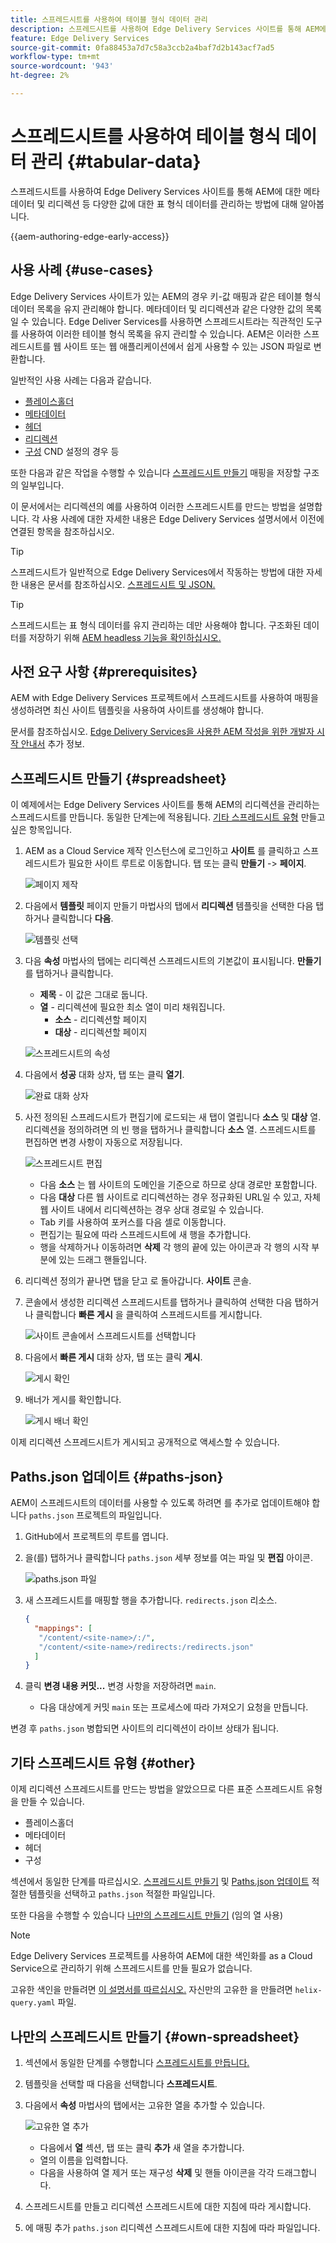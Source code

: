 ```yaml
---
title: 스프레드시트를 사용하여 테이블 형식 데이터 관리
description: 스프레드시트를 사용하여 Edge Delivery Services 사이트를 통해 AEM에 대한 메타데이터 및 리디렉션 등 다양한 값에 대한 표 형식 데이터를 관리하는 방법에 대해 알아봅니다.
feature: Edge Delivery Services
source-git-commit: 0fa88453a7d7c58a3ccb2a4baf7d2b143acf7ad5
workflow-type: tm+mt
source-wordcount: '943'
ht-degree: 2%

---
```



# 스프레드시트를 사용하여 테이블 형식 데이터 관리 {#tabular-data}

스프레드시트를 사용하여 Edge Delivery Services 사이트를 통해 AEM에 대한 메타데이터 및 리디렉션 등 다양한 값에 대한 표 형식 데이터를 관리하는 방법에 대해 알아봅니다.

{{aem-authoring-edge-early-access}}

## 사용 사례 {#use-cases}

Edge Delivery Services 사이트가 있는 AEM의 경우 키-값 매핑과 같은 테이블 형식 데이터 목록을 유지 관리해야 합니다. 메타데이터 및 리디렉션과 같은 다양한 값의 목록일 수 있습니다. Edge Deliver Services를 사용하면 스프레드시트라는 직관적인 도구를 사용하여 이러한 테이블 형식 목록을 유지 관리할 수 있습니다. AEM은 이러한 스프레드시트를 웹 사이트 또는 웹 애플리케이션에서 쉽게 사용할 수 있는 JSON 파일로 변환합니다.

일반적인 사용 사례는 다음과 같습니다.

* [플레이스홀더](/help/edge/docs/placeholders.md)
* [메타데이터](/help/edge/docs/bulk-metadata.md)
* [헤더](/help/edge/docs/custom-headers.md)
* [리디렉션](/help/edge/docs/redirects.md)
* [구성](/help/edge/docs/setup-byo-cdn-push-invalidation.md) CND 설정의 경우 등

또한 다음과 같은 작업을 수행할 수 있습니다 [스프레드시트 만들기](#own-spreadsheet) 매핑을 저장할 구조의 일부입니다.

이 문서에서는 리디렉션의 예를 사용하여 이러한 스프레드시트를 만드는 방법을 설명합니다. 각 사용 사례에 대한 자세한 내용은 Edge Delivery Services 설명서에서 이전에 연결된 항목을 참조하십시오.

>[!TIP]
>
>스프레드시트가 일반적으로 Edge Delivery Services에서 작동하는 방법에 대한 자세한 내용은 문서를 참조하십시오. [스프레드시트 및 JSON.](/help/edge/developer/spreadsheets.md)

>[!TIP]
>
>스프레드시트는 표 형식 데이터를 유지 관리하는 데만 사용해야 합니다. 구조화된 데이터를 저장하기 위해 [AEM headless 기능을 확인하십시오.](/help/headless/introduction.md)

## 사전 요구 사항 {#prerequisites}

AEM with Edge Delivery Services 프로젝트에서 스프레드시트를 사용하여 매핑을 생성하려면 최신 사이트 템플릿을 사용하여 사이트를 생성해야 합니다.

문서를 참조하십시오. [Edge Delivery Services을 사용한 AEM 작성을 위한 개발자 시작 안내서](/help/edge/edge-dev-getting-started.md) 추가 정보.

## 스프레드시트 만들기 {#spreadsheet}

이 예제에서는 Edge Delivery Services 사이트를 통해 AEM의 리디렉션을 관리하는 스프레드시트를 만듭니다. 동일한 단계는에 적용됩니다. [기타 스프레드시트 유형](#other) 만들고 싶은 항목입니다.

1. AEM as a Cloud Service 제작 인스턴스에 로그인하고 **사이트** 를 클릭하고 스프레드시트가 필요한 사이트 루트로 이동합니다. 탭 또는 클릭 **만들기** -> **페이지**.

   ![페이지 제작](assets/tabular-data/tabular-data-create-page.png)

1. 다음에서 **템플릿** 페이지 만들기 마법사의 탭에서 **리디렉션** 템플릿을 선택한 다음 탭하거나 클릭합니다 **다음**.

   ![템플릿 선택](assets/tabular-data/tabular-data-create-page-teamplate-redirects.png)

1. 다음 **속성** 마법사의 탭에는 리디렉션 스프레드시트의 기본값이 표시됩니다. **만들기**&#x200B;를 탭하거나 클릭합니다.

   * **제목** - 이 값은 그대로 둡니다.
   * **열** - 리디렉션에 필요한 최소 열이 미리 채워집니다.
      * **소스** - 리디렉션할 페이지
      * **대상** - 리디렉션할 페이지

   ![스프레드시트의 속성](assets/tabular-data/tabular-data-create-page-properties-redirects.png)

1. 다음에서 **성공** 대화 상자, 탭 또는 클릭 **열기**.

   ![완료 대화 상자](assets/tabular-data/tabular-data-success.png)

1. 사전 정의된 스프레드시트가 편집기에 로드되는 새 탭이 열립니다 **소스** 및 **대상** 열. 리디렉션을 정의하려면 의 빈 행을 탭하거나 클릭합니다 **소스** 열. 스프레드시트를 편집하면 변경 사항이 자동으로 저장됩니다.

   ![스프레드시트 편집](assets/tabular-data/tabular-data-edit-redirects.png)

   * 다음 **소스** 는 웹 사이트의 도메인을 기준으로 하므로 상대 경로만 포함합니다.
   * 다음 **대상** 다른 웹 사이트로 리디렉션하는 경우 정규화된 URL일 수 있고, 자체 웹 사이트 내에서 리디렉션하는 경우 상대 경로일 수 있습니다.
   * Tab 키를 사용하여 포커스를 다음 셀로 이동합니다.
   * 편집기는 필요에 따라 스프레드시트에 새 행을 추가합니다.
   * 행을 삭제하거나 이동하려면 **삭제** 각 행의 끝에 있는 아이콘과 각 행의 시작 부분에 있는 드래그 핸들입니다.

1. 리디렉션 정의가 끝나면 탭을 닫고 로 돌아갑니다. **사이트** 콘솔.

1. 콘솔에서 생성한 리디렉션 스프레드시트를 탭하거나 클릭하여 선택한 다음 탭하거나 클릭합니다 **빠른 게시** 을 클릭하여 스프레드시트를 게시합니다.

   ![사이트 콘솔에서 스프레드시트를 선택합니다](assets/tabular-data/tabular-data-select-publish.png)

1. 다음에서 **빠른 게시** 대화 상자, 탭 또는 클릭 **게시**.

   ![게시 확인](assets/tabular-data/tabular-data-quick-publish.png)

1. 배너가 게시를 확인합니다.

   ![게시 배너 확인](assets/tabular-data/tabular-data-publish-banner.png)

이제 리디렉션 스프레드시트가 게시되고 공개적으로 액세스할 수 있습니다.

## Paths.json 업데이트 {#paths-json}

AEM이 스프레드시트의 데이터를 사용할 수 있도록 하려면 를 추가로 업데이트해야 합니다 `paths.json` 프로젝트의 파일입니다.

1. GitHub에서 프로젝트의 루트를 엽니다.

1. 을(를) 탭하거나 클릭합니다 `paths.json` 세부 정보를 여는 파일 및 **편집** 아이콘.

   ![paths.json 파일](assets/tabular-data/tabular-data-paths-json.png)

1. 새 스프레드시트를 매핑할 행을 추가합니다. `redirects.json` 리소스.

   ```json
   {
     "mappings": [
      "/content/<site-name>/:/",
      "/content/<site-name>/redirects:/redirects.json"
     ]
   }
   ```

1. 클릭 **변경 내용 커밋...** 변경 사항을 저장하려면 `main`.

   * 다음 대상에게 커밋 `main` 또는 프로세스에 따라 가져오기 요청을 만듭니다.

변경 후 `paths.json` 병합되면 사이트의 리디렉션이 라이브 상태가 됩니다.

## 기타 스프레드시트 유형 {#other}

이제 리디렉션 스프레드시트를 만드는 방법을 알았으므로 다른 표준 스프레드시트 유형을 만들 수 있습니다.

* 플레이스홀더
* 메타데이터
* 헤더
* 구성

섹션에서 동일한 단계를 따르십시오. [스프레드시트 만들기](#spreadsheet) 및 [Paths.json 업데이트](#paths-json) 적절한 템플릿을 선택하고 `paths.json` 적절한 파일입니다.

또한 다음을 수행할 수 있습니다 [나만의 스프레드시트 만들기](#own-spreadsheet) (임의 열 사용)

>[!NOTE]
>
>Edge Delivery Services 프로젝트를 사용하여 AEM에 대한 색인화를 as a Cloud Service으로 관리하기 위해 스프레드시트를 만들 필요가 없습니다.
>
>고유한 색인을 만들려면 [이 설명서를 따르십시오.](https://www.aem.live/developer/indexing#setting-up-more-index-configurations) 자신만의 고유한 을 만들려면 `helix-query.yaml` 파일.

## 나만의 스프레드시트 만들기 {#own-spreadsheet}

1. 섹션에서 동일한 단계를 수행합니다 [스프레드시트를 만듭니다.](#spreadsheet)

1. 템플릿을 선택할 때 다음을 선택합니다 **스프레드시트**.

1. 다음에서 **속성** 마법사의 탭에서는 고유한 열을 추가할 수 있습니다.

   ![고유한 열 추가](assets/tabular-data/tabular-data-own-spreadsheet.png)

   * 다음에서 **열** 섹션, 탭 또는 클릭 **추가** 새 열을 추가합니다.
   * 열의 이름을 입력합니다.
   * 다음을 사용하여 열 제거 또는 재구성 **삭제** 및 핸들 아이콘을 각각 드래그합니다.

1. 스프레드시트를 만들고 리디렉션 스프레드시트에 대한 지침에 따라 게시합니다.

1. 에 매핑 추가 `paths.json` 리디렉션 스프레드시트에 대한 지침에 따라 파일입니다.
